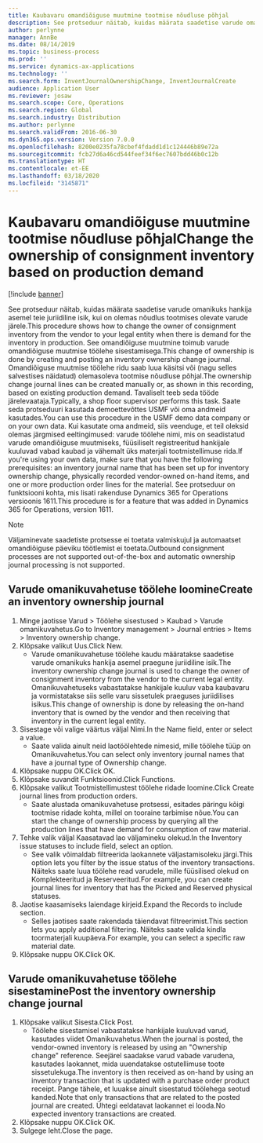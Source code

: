 ```yaml
---
title: Kaubavaru omandiõiguse muutmine tootmise nõudluse põhjal
description: See protseduur näitab, kuidas määrata saadetise varude omanikuks hankija asemel teie juriidiline isik, kui on olemas nõudlus tootmises olevate varude järele.
author: perlynne
manager: AnnBe
ms.date: 08/14/2019
ms.topic: business-process
ms.prod: ''
ms.service: dynamics-ax-applications
ms.technology: ''
ms.search.form: InventJournalOwnershipChange, InventJournalCreate
audience: Application User
ms.reviewer: josaw
ms.search.scope: Core, Operations
ms.search.region: Global
ms.search.industry: Distribution
ms.author: perlynne
ms.search.validFrom: 2016-06-30
ms.dyn365.ops.version: Version 7.0.0
ms.openlocfilehash: 8200e0235fa78cbef4fdadd1d1c124446b89e72a
ms.sourcegitcommit: fcb27d6a46cd544feef34f6ec7607bdd46b0c12b
ms.translationtype: HT
ms.contentlocale: et-EE
ms.lasthandoff: 03/18/2020
ms.locfileid: "3145871"
---
```

# <a name="change-the-ownership-of-consignment-inventory-based-on-production-demand"></a><span data-ttu-id="d3ee7-103">Kaubavaru omandiõiguse muutmine tootmise nõudluse põhjal</span><span class="sxs-lookup"><span data-stu-id="d3ee7-103">Change the ownership of consignment inventory based on production demand</span></span>

[!include [banner](../../includes/banner.md)]

<span data-ttu-id="d3ee7-104">See protseduur näitab, kuidas määrata saadetise varude omanikuks hankija asemel teie juriidiline isik, kui on olemas nõudlus tootmises olevate varude järele.</span><span class="sxs-lookup"><span data-stu-id="d3ee7-104">This procedure shows how to change the owner of consignment inventory from the vendor to your legal entity when there is demand for the inventory in production.</span></span> <span data-ttu-id="d3ee7-105">See omandiõiguse muutmine toimub varude omandiõiguse muutmise töölehe sisestamisega.</span><span class="sxs-lookup"><span data-stu-id="d3ee7-105">This change of ownership is done by creating and posting an inventory ownership change journal.</span></span> <span data-ttu-id="d3ee7-106">Omandiõiguse muutmise töölehe ridu saab luua käsitsi või (nagu selles salvestises näidatud) olemasoleva tootmise nõudluse põhjal.</span><span class="sxs-lookup"><span data-stu-id="d3ee7-106">The ownership change journal lines can be created manually or, as shown in this recording, based on existing production demand.</span></span> <span data-ttu-id="d3ee7-107">Tavaliselt teeb seda tööde järelevaataja.</span><span class="sxs-lookup"><span data-stu-id="d3ee7-107">Typically, a shop floor supervisor performs this task.</span></span> <span data-ttu-id="d3ee7-108">Saate seda protseduuri kasutada demoettevõttes USMF või oma andmeid kasutades.</span><span class="sxs-lookup"><span data-stu-id="d3ee7-108">You can use this procedure in the USMF demo data company or on your own data.</span></span> <span data-ttu-id="d3ee7-109">Kui kasutate oma andmeid, siis veenduge, et teil oleksid olemas järgmised eeltingimused: varude töölehe nimi, mis on seadistatud varude omandiõiguse muutmiseks, füüsiliselt registreeritud hankijale kuuluvad vabad kaubad ja vähemalt üks materjali tootmistellimuse rida.</span><span class="sxs-lookup"><span data-stu-id="d3ee7-109">If you're using your own data, make sure that you have the following prerequisites: an inventory journal name that has been set up for inventory ownership change, physically recorded vendor-owned on-hand items, and one or more production order lines for the material.</span></span> <span data-ttu-id="d3ee7-110">See protseduur on funktsiooni kohta, mis lisati rakenduse Dynamics 365 for Operations versioonis 1611.</span><span class="sxs-lookup"><span data-stu-id="d3ee7-110">This procedure is for a feature that was added in Dynamics 365 for Operations, version 1611.</span></span>

> [!NOTE]
> <span data-ttu-id="d3ee7-111">Väljaminevate saadetiste protsesse ei toetata valmiskujul ja automaatset omandiõiguse päeviku töötlemist ei toetata.</span><span class="sxs-lookup"><span data-stu-id="d3ee7-111">Outbound consignment processes are not supported out-of-the-box and automatic ownership journal processing is not supported.</span></span>

## <a name="create-an-inventory-ownership-journal"></a><span data-ttu-id="d3ee7-112">Varude omanikuvahetuse töölehe loomine</span><span class="sxs-lookup"><span data-stu-id="d3ee7-112">Create an inventory ownership journal</span></span>
1. <span data-ttu-id="d3ee7-113">Minge jaotisse Varud > Töölehe sisestused > Kaubad > Varude omanikuvahetus.</span><span class="sxs-lookup"><span data-stu-id="d3ee7-113">Go to Inventory management > Journal entries > Items > Inventory ownership change.</span></span>
2. <span data-ttu-id="d3ee7-114">Klõpsake valikut Uus.</span><span class="sxs-lookup"><span data-stu-id="d3ee7-114">Click New.</span></span>
    * <span data-ttu-id="d3ee7-115">Varude omanikuvahetuse töölehe kaudu määratakse saadetise varude omanikuks hankija asemel praegune juriidiline isik.</span><span class="sxs-lookup"><span data-stu-id="d3ee7-115">The inventory ownership change journal is used to change the owner of consignment inventory from the vendor to the current legal entity.</span></span> <span data-ttu-id="d3ee7-116">Omanikuvahetuseks vabastatakse hankijale kuuluv vaba kaubavaru ja vormistatakse siis selle varu sissetulek praeguses juriidilises isikus.</span><span class="sxs-lookup"><span data-stu-id="d3ee7-116">This change of ownership is done by releasing the on-hand inventory that is owned by the vendor and then receiving that inventory in the current legal entity.</span></span>  
3. <span data-ttu-id="d3ee7-117">Sisestage või valige väärtus väljal Nimi.</span><span class="sxs-lookup"><span data-stu-id="d3ee7-117">In the Name field, enter or select a value.</span></span>
    * <span data-ttu-id="d3ee7-118">Saate valida ainult neid laotöölehtede nimesid, mille töölehe tüüp on Omanikuvahetus.</span><span class="sxs-lookup"><span data-stu-id="d3ee7-118">You can select only inventory journal names that have a journal type of Ownership change.</span></span>  
4. <span data-ttu-id="d3ee7-119">Klõpsake nuppu OK.</span><span class="sxs-lookup"><span data-stu-id="d3ee7-119">Click OK.</span></span>
5. <span data-ttu-id="d3ee7-120">Klõpsake suvandit Funktsioonid.</span><span class="sxs-lookup"><span data-stu-id="d3ee7-120">Click Functions.</span></span>
6. <span data-ttu-id="d3ee7-121">Klõpsake valikut Tootmistellimustest töölehe ridade loomine.</span><span class="sxs-lookup"><span data-stu-id="d3ee7-121">Click Create journal lines from production orders.</span></span>
    * <span data-ttu-id="d3ee7-122">Saate alustada omanikuvahetuse protsessi, esitades päringu kõigi tootmise ridade kohta, millel on tooraine tarbimise nõue.</span><span class="sxs-lookup"><span data-stu-id="d3ee7-122">You can start the change of ownership process by querying all the production lines that have demand for consumption of raw material.</span></span>  
7. <span data-ttu-id="d3ee7-123">Tehke valik väljal Kaasatavad lao väljamineku olekud.</span><span class="sxs-lookup"><span data-stu-id="d3ee7-123">In the Inventory issue statuses to include field, select an option.</span></span>
    * <span data-ttu-id="d3ee7-124">See valik võimaldab filtreerida laokannete väljastamisoleku järgi.</span><span class="sxs-lookup"><span data-stu-id="d3ee7-124">This option lets you filter by the issue status of the inventory transactions.</span></span> <span data-ttu-id="d3ee7-125">Näiteks saate luua töölehe read varudele, mille füüsilised olekud on Komplekteeritud ja Reserveeritud.</span><span class="sxs-lookup"><span data-stu-id="d3ee7-125">For example, you can create journal lines for inventory that has the Picked and Reserved physical statuses.</span></span>  
8. <span data-ttu-id="d3ee7-126">Jaotise kaasamiseks laiendage kirjeid.</span><span class="sxs-lookup"><span data-stu-id="d3ee7-126">Expand the Records to include section.</span></span>
    * <span data-ttu-id="d3ee7-127">Selles jaotises saate rakendada täiendavat filtreerimist.</span><span class="sxs-lookup"><span data-stu-id="d3ee7-127">This section lets you apply additional filtering.</span></span> <span data-ttu-id="d3ee7-128">Näiteks saate valida kindla toormaterjali kuupäeva.</span><span class="sxs-lookup"><span data-stu-id="d3ee7-128">For example, you can select a specific raw material date.</span></span>  
9. <span data-ttu-id="d3ee7-129">Klõpsake nuppu OK.</span><span class="sxs-lookup"><span data-stu-id="d3ee7-129">Click OK.</span></span>

## <a name="post-the-inventory-ownership-change-journal"></a><span data-ttu-id="d3ee7-130">Varude omanikuvahetuse töölehe sisestamine</span><span class="sxs-lookup"><span data-stu-id="d3ee7-130">Post the inventory ownership change journal</span></span>
1. <span data-ttu-id="d3ee7-131">Klõpsake valikut Sisesta.</span><span class="sxs-lookup"><span data-stu-id="d3ee7-131">Click Post.</span></span>
    * <span data-ttu-id="d3ee7-132">Töölehe sisestamisel vabastatakse hankijale kuuluvad varud, kasutades viidet Omanikuvahetus.</span><span class="sxs-lookup"><span data-stu-id="d3ee7-132">When the journal is posted, the vendor-owned inventory is released by using an "Ownership change" reference.</span></span> <span data-ttu-id="d3ee7-133">Seejärel saadakse varud vabade varudena, kasutades laokannet, mida uuendatakse ostutellimuse toote sissetulekuga.</span><span class="sxs-lookup"><span data-stu-id="d3ee7-133">The inventory is then received as on-hand by using an inventory transaction that is updated with a purchase order product receipt.</span></span> <span data-ttu-id="d3ee7-134">Pange tähele, et luuakse ainult sisestatud töölehega seotud kanded.</span><span class="sxs-lookup"><span data-stu-id="d3ee7-134">Note that only transactions that are related to the posted journal are created.</span></span> <span data-ttu-id="d3ee7-135">Ühtegi eeldatavat laokannet ei looda.</span><span class="sxs-lookup"><span data-stu-id="d3ee7-135">No expected inventory transactions are created.</span></span>  
2. <span data-ttu-id="d3ee7-136">Klõpsake nuppu OK.</span><span class="sxs-lookup"><span data-stu-id="d3ee7-136">Click OK.</span></span>
3. <span data-ttu-id="d3ee7-137">Sulgege leht.</span><span class="sxs-lookup"><span data-stu-id="d3ee7-137">Close the page.</span></span>

